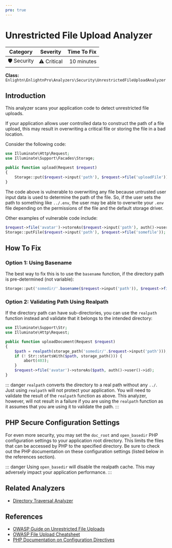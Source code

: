 ```yaml
---
pro: true
---
```


# Unrestricted File Upload Analyzer <Badge text="PRO" type="tip"/>

| Category       | Severity   | Time To Fix  |
| -------------  |:----------:| ------------:|
| 🛡️ Security    | ⚠️ Critical | 10 minutes   |

**Class:** `Enlightn\EnlightnPro\Analyzers\Security\UnrestrictedFileUploadAnalyzer`

## Introduction

This analyzer scans your application code to detect unrestricted file uploads.

If your application allows user controlled data to construct the path of a file upload, this may result in overwriting a critical file or storing the file in a bad location.

Consider the following code:

```php
use Illuminate\Http\Request;
use Illuminate\Support\Facades\Storage;

public function upload(Request $request)
{
    Storage::put($request->input('path'), $request->file('uploadFile'));
}
```

The code above is vulnerable to overwriting any file because untrusted user input data is used to determine the path of the file. So, if the user sets the path to something like `../.env`, the user may be able to overwrite your `.env` file depending on the permissions of the file and the default storage driver.

Other examples of vulnerable code include:

```php
$request->file('avatar')->storeAs($request->input('path'), auth()->user()->id);
Storage::putFile($request->input('path'), $request->file('somefile'));
```

## How To Fix

### Option 1: Using Basename

The best way to fix this is to use the `basename` function, if the directory path is pre-determined (not variable):

```php
Storage::put('somedir/'.basename($request->input('path')), $request->file('uploadFile'));
``` 

### Option 2: Validating Path Using Realpath

If the directory path can have sub-directories, you can use the `realpath` function instead and validate that it belongs to the intended directory:

```php
use Illuminate\Support\Str;
use Illuminate\Http\Request;

public function uploadDocument(Request $request)
{
    $path = realpath(storage_path('somedir/'.$request->input('path')));
    if (! Str::startsWith($path, storage_path())) {
        abort(403);
    }
    $request->file('avatar')->storeAs($path, auth()->user()->id);    
}
``` 

::: danger
`realpath` converts the directory to a real path without any `../`. Just using `realpath` will not protect your application. You will need to validate the result of the `realpath` function as above. This analyzer, however, will not result in a failure if you are using the `realpath` function as it assumes that you are using it to validate the path.
:::

## PHP Secure Configuration Settings

For even more security, you may set the `doc_root` and `open_basedir` PHP configuration settings to your application root directory. This limits the files that can be accessed by PHP to the specified directory. Be sure to check out the PHP documentation on these configuration settings (listed below in the references section).

::: danger
Using `open_basedir` will disable the realpath cache. This may adversely impact your application performance.
:::

## Related Analyzers

- [Directory Traversal Analyzer](directory-traversal-analyzer.html)

## References

- [OWASP Guide on Unrestricted File Uploads](https://owasp.org/www-community/vulnerabilities/Unrestricted_File_Upload)
- [OWASP File Upload Cheatsheet](https://cheatsheetseries.owasp.org/cheatsheets/File_Upload_Cheat_Sheet.html)
- [PHP Documentation on Configuration Directives](https://www.php.net/manual/en/ini.core.php#ini.doc-root)